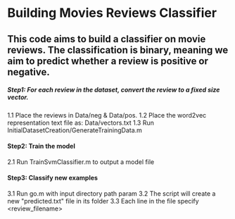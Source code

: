 # Building Movies Reviews Classifier

## This code aims to build a classifier on movie reviews. The classification is binary, meaning we aim to predict whether a review is positive or negative.


##### Step1: For each review in the dataset, convert the review to a fixed size vector. 
  1.1 Place the reviews in Data/neg & Data/pos.
  1.2 Place the word2vec representation text file as: Data/vectors.txt
  1.3 Run InitialDatasetCreation/GenerateTrainingData.m  

#### Step2: Train the model  
  2.1 Run TrainSvmClassifier.m to output a model file

#### Step3: Classify new examples
  3.1 Run go.m with input directory path param
  3.2 The script will create a new "predicted.txt" file in its folder
  3.3 Each line in the file specify <review_filename> <prediction>
